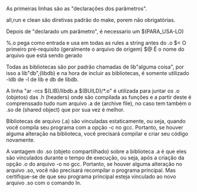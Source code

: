As primeiras linhas são as "declarações dos parâmetros".

all,run e clean são diretivas padrão do make, porem não obrigatórias.

Depois de "declarado um parâmetro", é necessario um $(PARA_USA-LO)

%.o pega como entrada e usa em todas as rules a string antes do .o
$< O primeiro pré-requisito (geralmente o arquivo de origem)
$@ É o nome do arquivo que está sendo gerado

Todas as bibliotecas são por padrão chamadas de lib"alguma coisa", por isso a lib"db",(libdb) e
na hora de incluir as bibliotecas, é somente utilizado -ldb de -l de lib e db de libdb.

A linha "ar -rcs $(LIB)/libdb.a $(BUILD)/*.o" é utilizada para juntar os .o (objetos) das .h (headers)
onde são compilada as funções e a partir deste é comprenssado tudo num arquivo .a de (archive file), no caso tem
também o .so de (shared object) que por sua vez é melhor.

Bibliotecas de arquivo (.a) são vinculadas estaticamente, ou seja, quando você compila seu programa com a opção -c no gcc. Portanto, se houver alguma alteração na biblioteca, você precisará compilar e criar seu código novamente.

A vantagem do .so (objeto compartilhado) sobre a biblioteca .a é que eles são vinculados durante o tempo de execução, ou seja, após a criação da opção .o do arquivo -o no gcc. Portanto, se houver alguma alteração no arquivo .so, você não precisará recompilar o programa principal. Mas certifique-se de que seu programa principal esteja vinculado ao novo arquivo .so com o comando ln.